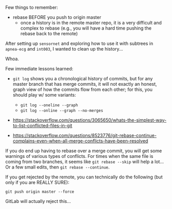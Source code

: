 Few things to remember:
* rebase BEFORE you push to origin master
  - once a history is in the remote master repo, it is a very difficult
    and complex to rebase (e.g., you will have a hard time pushing
    the rebase back to the remote)


After setting up `sensornet` and exploring how to use
it with subtrees in `apnea-ecg` and `int003`, I wanted to clean up
the history...  

Whoa.

Few immediate lessons learned:
* `git log` shows you a chronological history of commits, but for any master branch
  that has merge commits, it will not exactly an honest, graph view of how the commits flow from each other;
  for this, you should play w/ some variants:
  - `git log --oneline --graph`
  - `git log --online --graph --no-merges`

* https://stackoverflow.com/questions/3065650/whats-the-simplest-way-to-list-conflicted-files-in-git
* https://stackoverflow.com/questions/8523776/git-rebase-continue-complains-even-when-all-merge-conflicts-have-been-resolved


If you do end up having to rebase over a merge commit, you will 
get some warnings of various types of conflicts.  For times when the
same file is coming from two branches, it
seems like `git rebase --skip` will help a lot... Or a few small edits,
then `git rebase --continue`.


If you get rejected by the remote, you can technically do the following
(but only if you are REALLY SURE):
```
git push origin master --force
```

GitLab will actually reject this...

